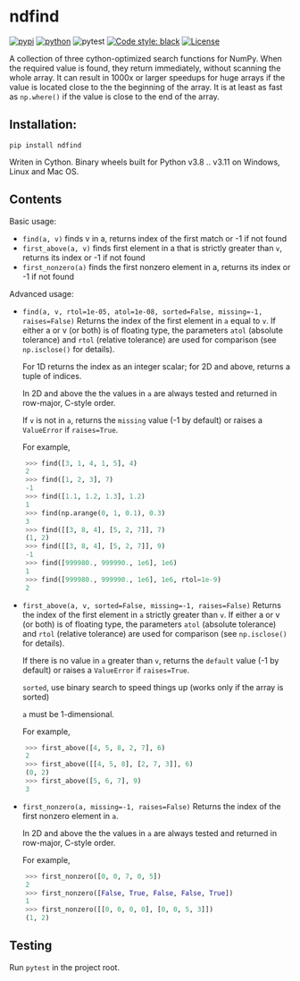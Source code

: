 ﻿# ndfind

[![pypi](https://img.shields.io/pypi/v/ndfind.svg)](https://pypi.python.org/pypi/ndfind)
[![python](https://img.shields.io/pypi/pyversions/ndfind.svg)](https://pypi.org/project/ndfind/)
![pytest](https://github.com/axil/ndfind/actions/workflows/run-system-tests.yml/badge.svg)
[![Code style: black](https://img.shields.io/badge/code%20style-black-000000.svg)](https://github.com/psf/black)
[![License](https://img.shields.io/pypi/l/ndfind)](https://pypi.org/project/ndfind/)

A collection of three cython-optimized search functions for NumPy. When the required value is found,
they return immediately, without scanning the whole array. It can result in 1000x or larger speedups for 
huge arrays if the value is located close to the the beginning of the array. It is at least as fast as 
`np.where()` if the value is close to the end of the array.

## Installation: 

    pip install ndfind
    
Writen in Cython. Binary wheels built for Python v3.8 .. v3.11 on Windows, Linux and Mac OS.

## Contents

Basic usage:  
- `find(a, v)` finds v in a, returns index of the first match or -1 if not found
- `first_above(a, v)` finds first element in a that is strictly greater than `v`, 
returns its index or -1 if not found  
- `first_nonzero(a)` finds the first nonzero element in a, 
returns its index or -1 if not found

Advanced usage:
- `find(a, v, rtol=1e-05, atol=1e-08, sorted=False, missing=-1, raises=False)`
    Returns the index of the first element in `a` equal to `v`.
    If either a or v (or both) is of floating type, the parameters
    `atol` (absolute tolerance) and `rtol` (relative tolerance) 
    are used for comparison (see `np.isclose()` for details).
    
    For 1D returns the index as an integer scalar; for 2D and above, returns a tuple of indices.
    
    In 2D and above the the values in `a` are always tested and returned in
    row-major, C-style order.
   
    If `v` is not in `a`, returns the `missing` value (-1 by default)
    or raises a `ValueError` if `raises=True`.

    For example,

```python
    >>> find([3, 1, 4, 1, 5], 4)
    2
    >>> find([1, 2, 3], 7)
    -1
    >>> find([1.1, 1.2, 1.3], 1.2)
    1
    >>> find(np.arange(0, 1, 0.1), 0.3) 
    3
    >>> find([[3, 8, 4], [5, 2, 7]], 7)
    (1, 2)
    >>> find([[3, 8, 4], [5, 2, 7]], 9)
    -1
    >>> find([999980., 999990., 1e6], 1e6)
    1
    >>> find([999980., 999990., 1e6], 1e6, rtol=1e-9)
    2
```

- `first_above(a, v, sorted=False, missing=-1, raises=False)`
    Returns the index of the first element in `a` strictly greater than `v`.
    If either a or v (or both) is of floating type, the parameters
    `atol` (absolute tolerance) and `rtol` (relative tolerance) 
    are used for comparison (see `np.isclose()` for details).

    If there is no value in `a` greater than `v`, returns the `default` value 
    (-1 by default) or raises a `ValueError` if `raises=True`.

    `sorted`, use binary search to speed things up (works only if the array is sorted)

    `a` must be 1-dimensional.
    
    For example,

```python
    >>> first_above([4, 5, 8, 2, 7], 6)
    2 
    >>> first_above([[4, 5, 8], [2, 7, 3]], 6)
    (0, 2) 
    >>> first_above([5, 6, 7], 9)
    3 
```

- `first_nonzero(a, missing=-1, raises=False)`
    Returns the index of the first nonzero element in `a`.

    In 2D and above the the values in `a` are always tested and returned in
    row-major, C-style order.

    For example,

```python
    >>> first_nonzero([0, 0, 7, 0, 5])
    2
    >>> first_nonzero([False, True, False, False, True])
    1
    >>> first_nonzero([[0, 0, 0, 0], [0, 0, 5, 3]])
    (1, 2)
```

## Testing

Run `pytest` in the project root.
